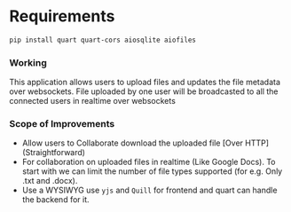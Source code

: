 # Requirements

```bash
pip install quart quart-cors aiosqlite aiofiles
```


### Working

This application allows users to upload files and updates the file metadata over websockets. 
File uploaded by one user will be broadcasted to all the connected users in realtime over websockets


### Scope of Improvements

* Allow users to Collaborate download the uploaded file [Over HTTP] (Straightforward)
* For collaboration on uploaded files in realtime (Like Google Docs). To start with we can limit the number of file types supported (for e.g. Only .txt and .docx).
* Use a WYSIWYG use ```yjs``` and ```Quill``` for frontend and quart can handle the backend for it. 